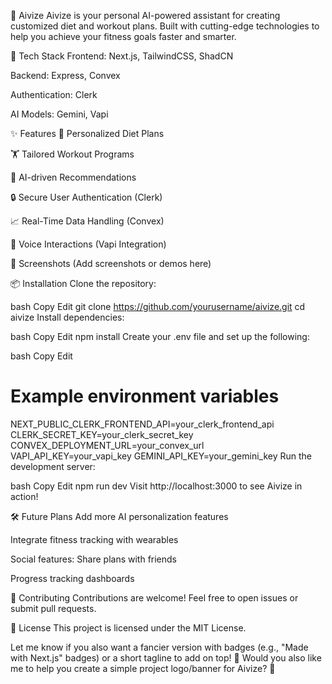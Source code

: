 🧠 Aivize
Aivize is your personal AI-powered assistant for creating customized diet and workout plans.
Built with cutting-edge technologies to help you achieve your fitness goals faster and smarter.

🚀 Tech Stack
Frontend: Next.js, TailwindCSS, ShadCN

Backend: Express, Convex

Authentication: Clerk

AI Models: Gemini, Vapi

✨ Features
🥗 Personalized Diet Plans

🏋️ Tailored Workout Programs

🤖 AI-driven Recommendations

🔒 Secure User Authentication (Clerk)

📈 Real-Time Data Handling (Convex)

🎤 Voice Interactions (Vapi Integration)

📸 Screenshots
(Add screenshots or demos here)

📦 Installation
Clone the repository:

bash
Copy
Edit
git clone https://github.com/yourusername/aivize.git
cd aivize
Install dependencies:

bash
Copy
Edit
npm install
Create your .env file and set up the following:

bash
Copy
Edit
# Example environment variables
NEXT_PUBLIC_CLERK_FRONTEND_API=your_clerk_frontend_api
CLERK_SECRET_KEY=your_clerk_secret_key
CONVEX_DEPLOYMENT_URL=your_convex_url
VAPI_API_KEY=your_vapi_key
GEMINI_API_KEY=your_gemini_key
Run the development server:

bash
Copy
Edit
npm run dev
Visit http://localhost:3000 to see Aivize in action!

🛠️ Future Plans
Add more AI personalization features

Integrate fitness tracking with wearables

Social features: Share plans with friends

Progress tracking dashboards

🤝 Contributing
Contributions are welcome! Feel free to open issues or submit pull requests.

📝 License
This project is licensed under the MIT License.

Let me know if you also want a fancier version with badges (e.g., "Made with Next.js" badges) or a short tagline to add on top! 🚀
Would you also like me to help you create a simple project logo/banner for Aivize? 🎨
